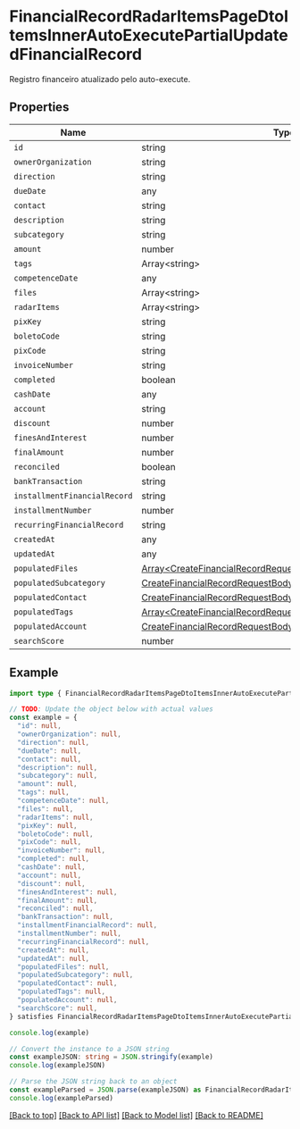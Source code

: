 
# FinancialRecordRadarItemsPageDtoItemsInnerAutoExecutePartialUpdatedFinancialRecord

Registro financeiro atualizado pelo auto-execute.

## Properties

Name | Type
------------ | -------------
`id` | string
`ownerOrganization` | string
`direction` | string
`dueDate` | any
`contact` | string
`description` | string
`subcategory` | string
`amount` | number
`tags` | Array&lt;string&gt;
`competenceDate` | any
`files` | Array&lt;string&gt;
`radarItems` | Array&lt;string&gt;
`pixKey` | string
`boletoCode` | string
`pixCode` | string
`invoiceNumber` | string
`completed` | boolean
`cashDate` | any
`account` | string
`discount` | number
`finesAndInterest` | number
`finalAmount` | number
`reconciled` | boolean
`bankTransaction` | string
`installmentFinancialRecord` | string
`installmentNumber` | number
`recurringFinancialRecord` | string
`createdAt` | any
`updatedAt` | any
`populatedFiles` | [Array&lt;CreateFinancialRecordRequestBodyDtoPopulatedFilesInner&gt;](CreateFinancialRecordRequestBodyDtoPopulatedFilesInner.md)
`populatedSubcategory` | [CreateFinancialRecordRequestBodyDtoPopulatedSubcategory](CreateFinancialRecordRequestBodyDtoPopulatedSubcategory.md)
`populatedContact` | [CreateFinancialRecordRequestBodyDtoPopulatedContact](CreateFinancialRecordRequestBodyDtoPopulatedContact.md)
`populatedTags` | [Array&lt;CreateFinancialRecordRequestBodyDtoPopulatedTagsInner&gt;](CreateFinancialRecordRequestBodyDtoPopulatedTagsInner.md)
`populatedAccount` | [CreateFinancialRecordRequestBodyDtoPopulatedAccount](CreateFinancialRecordRequestBodyDtoPopulatedAccount.md)
`searchScore` | number

## Example

```typescript
import type { FinancialRecordRadarItemsPageDtoItemsInnerAutoExecutePartialUpdatedFinancialRecord } from '@usesofia/pegasus-core-api-sdk'

// TODO: Update the object below with actual values
const example = {
  "id": null,
  "ownerOrganization": null,
  "direction": null,
  "dueDate": null,
  "contact": null,
  "description": null,
  "subcategory": null,
  "amount": null,
  "tags": null,
  "competenceDate": null,
  "files": null,
  "radarItems": null,
  "pixKey": null,
  "boletoCode": null,
  "pixCode": null,
  "invoiceNumber": null,
  "completed": null,
  "cashDate": null,
  "account": null,
  "discount": null,
  "finesAndInterest": null,
  "finalAmount": null,
  "reconciled": null,
  "bankTransaction": null,
  "installmentFinancialRecord": null,
  "installmentNumber": null,
  "recurringFinancialRecord": null,
  "createdAt": null,
  "updatedAt": null,
  "populatedFiles": null,
  "populatedSubcategory": null,
  "populatedContact": null,
  "populatedTags": null,
  "populatedAccount": null,
  "searchScore": null,
} satisfies FinancialRecordRadarItemsPageDtoItemsInnerAutoExecutePartialUpdatedFinancialRecord

console.log(example)

// Convert the instance to a JSON string
const exampleJSON: string = JSON.stringify(example)
console.log(exampleJSON)

// Parse the JSON string back to an object
const exampleParsed = JSON.parse(exampleJSON) as FinancialRecordRadarItemsPageDtoItemsInnerAutoExecutePartialUpdatedFinancialRecord
console.log(exampleParsed)
```

[[Back to top]](#) [[Back to API list]](../README.md#api-endpoints) [[Back to Model list]](../README.md#models) [[Back to README]](../README.md)


